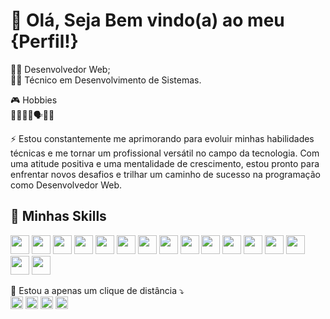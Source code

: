 # 👋 Olá, Seja Bem vindo(a) ao meu {Perfil!}

👨‍💻 Desenvolvedor Web;
<br>
👨‍🎓 Técnico em Desenvolvimento de Sistemas.
<br>

🎮 Hobbies
<br>
🎵📖🏃‍♂️🗣👨‍💻

⚡ Estou constantemente me aprimorando para evoluir minhas habilidades técnicas e me tornar um profissional versátil no campo da tecnologia. Com uma atitude positiva e uma mentalidade de crescimento, estou pronto para enfrentar novos desafios e trilhar um caminho de sucesso na programação como Desenvolvedor Web.

## 🚀 Minhas Skills

<span>
  <img style="width: 30px;" src="https://cdn.jsdelivr.net/gh/devicons/devicon/icons/html5/html5-original.svg"/>
  <img style="width: 30px;" src="https://cdn.jsdelivr.net/gh/devicons/devicon/icons/css3/css3-original.svg"/>
  <img style="width: 30px;" src="https://cdn.jsdelivr.net/gh/devicons/devicon/icons/bootstrap/bootstrap-original.svg"/>
  <img style="width: 30px;" src="https://cdn.jsdelivr.net/gh/devicons/devicon/icons/java/java-original.svg"/>
  <img style="width: 30px;" src="https://cdn.jsdelivr.net/gh/devicons/devicon/icons/javascript/javascript-original.svg"/>
  <img style="width: 30px;" src="https://cdn.jsdelivr.net/gh/devicons/devicon/icons/nodejs/nodejs-original.svg"/>
  <img style="width: 30px;" src="https://cdn.jsdelivr.net/gh/devicons/devicon/icons/php/php-original.svg"/>
  <img style="width: 30px;" src="https://cdn.jsdelivr.net/gh/devicons/devicon/icons/laravel/laravel-plain.svg"/>
  <img style="width: 30px;" src="https://cdn.jsdelivr.net/gh/devicons/devicon/icons/mysql/mysql-original.svg"/>
  <img style="width: 30px;" src="https://cdn.jsdelivr.net/gh/devicons/devicon/icons/figma/figma-original.svg"/>
  <img style="width: 30px;" src="https://cdn.jsdelivr.net/gh/devicons/devicon/icons/canva/canva-original.svg" />
  <img style="width: 30px;" src="https://cdn.jsdelivr.net/gh/devicons/devicon/icons/gimp/gimp-original.svg"/>
  <img style="width: 30px;" src="https://cdn.jsdelivr.net/gh/devicons/devicon/icons/git/git-original.svg"/>
  <img style="width: 30px;" src="https://cdn.jsdelivr.net/gh/devicons/devicon/icons/github/github-original.svg"/>
  <img style="width: 30px;" src="https://cdn.jsdelivr.net/gh/devicons/devicon/icons/vscode/vscode-original.svg"/>
  <img style="width: 30px;" src="https://cdn.jsdelivr.net/gh/devicons/devicon/icons/windows8/windows8-original.svg"/>
</span>
<br>
<p></p>

💬 Estou a apenas um clique de distância ⤵
<br>
<span>
  <a href="https://www.linkedin.com/in/kaiky-muniz-a90aaa26a/"><img style="width: 20px;" src="https://cdn.jsdelivr.net/gh/devicons/devicon/icons/linkedin/linkedin-original.svg"/></a>
  <a href="https://wa.me/5511932973447"><img style="width: 20px;" src="https://static-00.iconduck.com/assets.00/whatsapp-icon-2040x2048-8b5th74o.png"/></a>
  <a href="kaikymss@gmail.com"><img style="width: 20px;" src="https://cdn4.iconfinder.com/data/icons/social-media-logos-6/512/112-gmail_email_mail-512.png"/></a>
  <a href="https://www.instagram.com/ykiak_m/"><img style="width: 20px;" src="https://www.unipile.com/wp-content/uploads/2022/09/logo_instagram.png"/></a>
</span>
